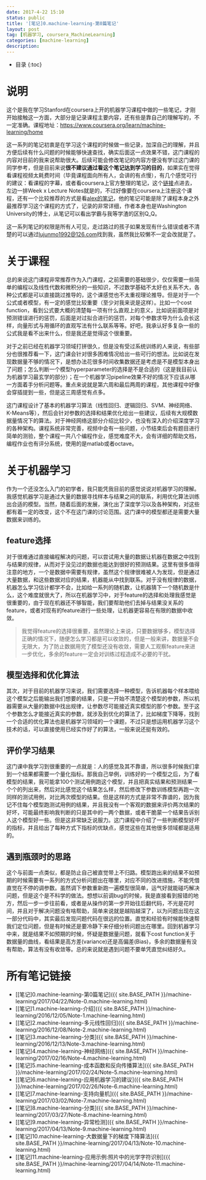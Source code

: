 ```yaml
---
date: 2017-4-22 15:10
status: public
title: '[笔记]0.machine-learning-第0篇笔记'
layout: post
tag: [机器学习, coursera_MachineLearning]
categories: [machine-learning]
description: 
---
```


* 目录
{:toc}

# 说明

这个是我在学习Stanford在coursera上开的机器学习课程中做的一些笔记，才刚开始接触这一方面，大部分是记录课程主要内容，还有些是靠自己的理解写的，不一定准确。课程地址：<https://www.coursera.org/learn/machine-learning/home>

这一系列的笔记初衷是在学习这个课程的时候做一些记录，加深自己的理解，并且方便后续有什么问题的时候能够快速查找，确实后面这一点效果不错，这门课程的内容对目前的我来说帮助很大。后续可能会修改笔记的内容方便没有学过这门课的同学参考，但是目前来说**很不建议通过看这个笔记达到学习的目的**，如果实在觉得看课程视频太耗费时间（毕竟课程面向所有人，会讲的有点慢），有几个感觉可行的建议：看课程的字幕，或者看coursera上官方整理的笔记，这个[链接](https://www.coursera.org/learn/machine-learning/resources/JXWWS)点进去，左边一排Week x Lecture Notes就是的，不过好像要在coursera上注册这个课程，还有一个比较推荐的方式是看[alex的笔记](http://www.holehouse.org/mlclass/index.html)，他的笔记可能是除了课程本身之外最推荐学习这个课程的方式了，记录的非常详细，作者本身也是Washington University的博士，从笔记可以看出学霸与我等学渣的区别Q_Q。

这一系列笔记的权限是所有人可见，走过路过的孩子如果发现有什么错误或者不清楚的可以通过<lujunmo1992@126.com>找到我，虽然我比较懒不一定会改就是了。

# 关于课程

总的来说这门课程非常推荐作为入门课程，之前需要的基础很少，仅仅需要一些简单的编程以及线性代数和微积分的一些知识，不过数学基础不太好也关系不大，各种公式都是可以直接跳过推导的，这个课感觉也不太重视理论推导。但是对于一个公式或者模型，有一定的感觉比较重要（至少对我来说是这样）。比如一个cost function，看到公式要大概的清楚每一项有什么直观上的意义，比如说前面项是对预测错误进行的惩罚，后面是对过拟合进行的惩罚，对每个参数求导为什么会长这样，向量形式与用循环的直观写法有什么联系等等。好吧，我承认好多复杂一些的公式我是看不出来什么，但是我还是觉得这个很重要。

对于之前已经在机器学习领域打拼很久，但是没有受过系统训练的人来说，有些部分也很推荐看一下，这门课会针对很多困难情况给出一些可行的想法。比如说在发现数据量不够的情况下，是想办法花很多时间收集数据还是考虑是不是模型本身出了问题；怎么判断一个模型hyperparameter的选择是不是合适的（这是我目前认为机器学习最玄学的部分）；在一个机器学习pipeline效果不好的情况下应该从哪一方面着手分析问题等。重点来说就是第六周和最后两周的课程，其他课程中好像会穿插提到一些，但是这三周感觉有点多。

这门课程设计了基本的机器学习算法（线性回归、逻辑回归、SVM、神经网络、K-Means等），然后会针对参数的选择和结果优化给出一些建议，后续有大规模数据量情况下的算法。对于神经网络这部分介绍比较少，也没有深入的介绍深度学习的各种架构。课程系统非常完善，视频中会有一些问题，小节结束后会有题目进行简单的测验，整个课程一共八个编程作业，感觉难度不大，会有详细的帮助文档，编程作业也有评分系统，使用的是matlab或者octave。

# 关于机器学习

作为一个还没怎么入门的初学者，我只能凭我目前的感觉说说对机器学习的理解。我感觉机器学习是通过大量的数据寻找样本与结果之间的联系，利用优化算法训练出合适的模型。当然，随着后面的发展，演化出了深度学习以及各种架构，对这些都有着一定的改变，这个不在这门课的讨论范围。这门课中的模型都还是需要大量数据来训练的。

## feature选择

对于很难通过直接编程解决的问题，可以尝试用大量的数据让机器在数据之中找到与结果的规律，从而对于没见过的数据也能达到很好的预测结果。这里有很多值得注意的地方，一个是数据中需要有规律，虽然这个规律很难被人为发现，但是通过大量数据，和这些数据对应的结果，机器能从中找到联系。对于没有规律的数据，机器怎么学习估计都学不会，比如给一系列的随机数，让机器猜下一个随机数是什么，这个难度就很大了，所以在机器学习中，对于feature的选择和处理我感觉是很重要的，由于现在机器还不够智能，我们要帮助他们去掉与结果没关系的feature，或者对现有的feature进行一些处理，让机器更容易在有限的数据中收敛。

> 我觉得feature的选择很重要，虽然理论上来说，只要数据够多，模型选择正确的情况下，随便怎么学习都是可以收敛的，但是一般来讲，数据量不会无限大，为了防止数据用完了模型还没有收敛，需要人工观察feature来进一步优化，多余的feature一定会对训练过程造成不必要的干扰。

## 模型选择和优化算法

其次，对于目前的机器学习来说，我们需要选择一种模型，告诉机器每个样本喂给这个模型之后能输出我们想要的结果，只是一开始不清楚这个模型的参数，所以机器需要从大量的数据中找出规律，让参数尽可能接近真实模型的那个参数。至于这个参数怎么才能接近真实的参数，就涉及到优化的算法了，比如梯度下降等，找到一个合适的优化算法也是机器学习领域的一个课题，不过只是想运用机器学习这个技术的话，可以直接使用已经实作好了的算法，一般来说还挺有效的。

## 评价学习结果

这门课中我学习到很重要的一点就是：人的感觉及其不靠谱，所以很多时候我们拿到一个结果都需要一个量化指标。那我自己举例，训练好的一个模型之后，为了看模型的结果，我可能拿100个测试用例跑这个模型，并且把真实结果和预测结果一个个的列出来，然后对比感觉这个结果怎么样，然后修改下参数训练模型再跑一次同样的测试用例，对比两次模型的结果。但是这样的方式是非常不靠谱的，因为我记不住每个模型跑测试用例的结果，并且我没有一个客观的数据来评价两次结果的好坏，可能最终影响我判断的只是其中的一两个数据，或者干脆蒙一个结果告诉别人这个模型好一些。但是这非常缺乏说服力。这门课程中介绍了一些判断模型好坏的指标，并且给出了每种方式下指标的优缺点，感觉这些在其他很多领域都是适用的。

## 遇到瓶颈时的思路

这个与前面一点类似，都是防止自己被直觉带上不归路。模型跑出来的结果不如预期的时候需要有一系列的方式分析问题出在哪里，对应不同的改进措施，不能凭借直觉在不停的调参数。虽然调下参数重新跑一遍模型很简单，运气好就能碰巧解决问题，但是这个是不科学的做法。想想以前调bug的时候，我是直接看到报错的地方，然后一步一步往前看，或者是从操作的第一步开始往后翻代码，不光是花时间，并且对于解决问题没有啥帮助，简单来说就是越陷越深了，以为问题出现在这一部分代码中，其实最后发现问题代码在很远的位置。直觉和经验有时候能快速帮我们定位问题，但是有时候还是要冷静下来仔细分析问题出在哪里。回到机器学习中来，就是结果不如预期的时候，怀疑是数据量问题，就看下cost function关于数据量的曲线，看结果是高方差(variance)还是高偏差(Bias)，多余的数据量有没有帮助，算法有没有收敛等。总的来说就是遇到问题不要单凭直觉纠结好久。

# 所有笔记链接

- [[笔记]0.machine-learning-第0篇笔记]({{ site.BASE_PATH }}/machine-learning/2017/04/22/Note-0.machine-learning.html)
- [[笔记]1.machine-learning-介绍]({{ site.BASE_PATH }}/machine-learning/2016/12/05/Note-1.machine-learning.html)
- [[笔记]2.machine-learning-多元线性回归]({{ site.BASE_PATH }}/machine-learning/2016/12/08/Note-2.machine-learning.html)
- [[笔记]3.machine-learning-分类]({{ site.BASE_PATH }}/machine-learning/2016/12/13/Note-3.machine-learning.html)
- [[笔记]4.machine-learning-神经网络]({{ site.BASE_PATH }}/machine-learning/2017/02/16/Note-4.machine-learning.html)
- [[笔记]5.machine-learning-成本函数和反向传播算法]({{ site.BASE_PATH }}/machine-learning/2017/02/24/Note-5.machine-learning.html)
- [[笔记]6.machine-learning-应用机器学习的建议]({{ site.BASE_PATH }}/machine-learning/2017/02/26/Note-6.machine-learning.html)
- [[笔记]7.machine-learning-支持向量机]({{ site.BASE_PATH }}/machine-learning/2017/03/02/Note-7.machine-learning.html)
- [[笔记]8.machine-learning-分类]({{ site.BASE_PATH }}/machine-learning/2017/03/27/Note-8.machine-learning.html)
- [[笔记]9.machine-learning-异常检测]({{ site.BASE_PATH }}/machine-learning/2017/04/13/Note-9.machine-learning.html)
- [[笔记]10.machine-learning-大数据量下的梯度下降算法]({{ site.BASE_PATH }}/machine-learning/2017/04/13/Note-10.machine-learning.html)
- [[笔记]11.machine-learning-应用示例:照片中的光学字符识别]({{ site.BASE_PATH }}/machine-learning/2017/04/14/Note-11.machine-learning.html)

